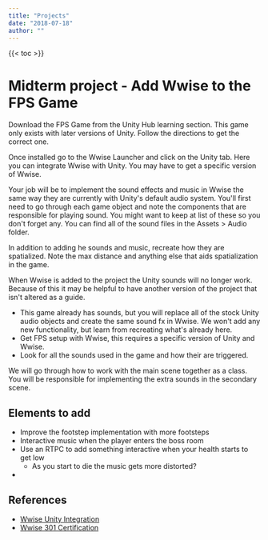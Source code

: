 ```yaml
---
title: "Projects"
date: "2018-07-18"
author: ""
---
```


{{< toc >}}

# Midterm project - Add Wwise to the FPS Game

Download the FPS Game from the Unity Hub learning section. This game only exists with later versions of Unity. Follow the directions to get the correct one.

Once installed go to the Wwise Launcher and click on the Unity tab. Here you can integrate Wwise with Unity. You may have to get a specific version of Wwise.

Your job will be to implement the sound effects and music in Wwise the same way they are currently with Unity's default audio system. You'll first need to go through each game object and note the components that are responsible for playing sound. You might want to keep at list of these so you don't forget any. You can find all of the sound files in the Assets > Audio folder.

In addition to adding he sounds and music, recreate how they are spatialized. Note the max distance and anything else that aids spatialization in the game.

When Wwise is added to the project the Unity sounds will no longer work. Because of this it may be helpful to have another version of the project that isn't altered as a guide.

- This game already has sounds, but you will replace all of the stock Unity audio objects and create the same sound fx in Wwise. We won't add any new functionality, but learn from recreating what's already here.
- Get FPS setup with Wwise, this requires a specific version of Unity and Wwise.
- Look for all the sounds used in the game and how their are triggered.

We will go through how to work with the main scene together as a class. You will be responsible for implementing the extra sounds in the secondary scene.

## Elements to add

- Improve the footstep implementation with more footsteps
- Interactive music when the player enters the boss room
- Use an RTPC to add something interactive when your health starts to get low
  - As you start to die the music gets more distorted?
-

## References

- [Wwise Unity Integration](https://www.audiokinetic.com/library/edge/?source=Unity&id=index.html)
- [Wwise 301 Certification](https://www.audiokinetic.com/courses/wwise301/)
